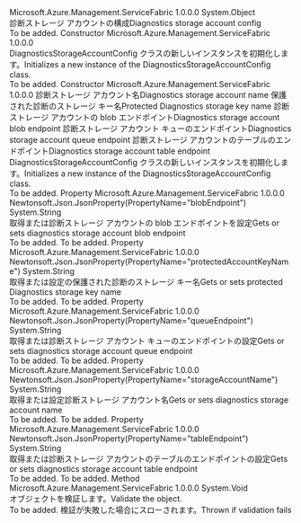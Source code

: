 <Type Name="DiagnosticsStorageAccountConfig" FullName="Microsoft.Azure.Management.ServiceFabric.Models.DiagnosticsStorageAccountConfig">
  <TypeSignature Language="C#" Value="public class DiagnosticsStorageAccountConfig" />
  <TypeSignature Language="ILAsm" Value=".class public auto ansi beforefieldinit DiagnosticsStorageAccountConfig extends System.Object" />
  <TypeSignature Language="DocId" Value="T:Microsoft.Azure.Management.ServiceFabric.Models.DiagnosticsStorageAccountConfig" />
  <TypeSignature Language="VB.NET" Value="Public Class DiagnosticsStorageAccountConfig" />
  <TypeSignature Language="F#" Value="type DiagnosticsStorageAccountConfig = class" />
  <AssemblyInfo>
    <AssemblyName>Microsoft.Azure.Management.ServiceFabric</AssemblyName>
    <AssemblyVersion>1.0.0.0</AssemblyVersion>
  </AssemblyInfo>
  <Base>
    <BaseTypeName>System.Object</BaseTypeName>
  </Base>
  <Interfaces />
  <Docs>
    <summary>
            <span data-ttu-id="25d08-101">診断ストレージ アカウントの構成</span><span class="sxs-lookup"><span data-stu-id="25d08-101">Diagnostics storage account config</span></span>
            </summary>
    <remarks>To be added.</remarks>
  </Docs>
  <Members>
    <Member MemberName=".ctor">
      <MemberSignature Language="C#" Value="public DiagnosticsStorageAccountConfig ();" />
      <MemberSignature Language="ILAsm" Value=".method public hidebysig specialname rtspecialname instance void .ctor() cil managed" />
      <MemberSignature Language="DocId" Value="M:Microsoft.Azure.Management.ServiceFabric.Models.DiagnosticsStorageAccountConfig.#ctor" />
      <MemberSignature Language="VB.NET" Value="Public Sub New ()" />
      <MemberType>Constructor</MemberType>
      <AssemblyInfo>
        <AssemblyName>Microsoft.Azure.Management.ServiceFabric</AssemblyName>
        <AssemblyVersion>1.0.0.0</AssemblyVersion>
      </AssemblyInfo>
      <Parameters />
      <Docs>
        <summary>
            <span data-ttu-id="25d08-102">DiagnosticsStorageAccountConfig クラスの新しいインスタンスを初期化します。</span><span class="sxs-lookup"><span data-stu-id="25d08-102">Initializes a new instance of the DiagnosticsStorageAccountConfig class.</span></span>
            </summary>
        <remarks>To be added.</remarks>
      </Docs>
    </Member>
    <Member MemberName=".ctor">
      <MemberSignature Language="C#" Value="public DiagnosticsStorageAccountConfig (string storageAccountName, string protectedAccountKeyName, string blobEndpoint, string queueEndpoint, string tableEndpoint);" />
      <MemberSignature Language="ILAsm" Value=".method public hidebysig specialname rtspecialname instance void .ctor(string storageAccountName, string protectedAccountKeyName, string blobEndpoint, string queueEndpoint, string tableEndpoint) cil managed" />
      <MemberSignature Language="DocId" Value="M:Microsoft.Azure.Management.ServiceFabric.Models.DiagnosticsStorageAccountConfig.#ctor(System.String,System.String,System.String,System.String,System.String)" />
      <MemberSignature Language="VB.NET" Value="Public Sub New (storageAccountName As String, protectedAccountKeyName As String, blobEndpoint As String, queueEndpoint As String, tableEndpoint As String)" />
      <MemberSignature Language="F#" Value="new Microsoft.Azure.Management.ServiceFabric.Models.DiagnosticsStorageAccountConfig : string * string * string * string * string -&gt; Microsoft.Azure.Management.ServiceFabric.Models.DiagnosticsStorageAccountConfig" Usage="new Microsoft.Azure.Management.ServiceFabric.Models.DiagnosticsStorageAccountConfig (storageAccountName, protectedAccountKeyName, blobEndpoint, queueEndpoint, tableEndpoint)" />
      <MemberType>Constructor</MemberType>
      <AssemblyInfo>
        <AssemblyName>Microsoft.Azure.Management.ServiceFabric</AssemblyName>
        <AssemblyVersion>1.0.0.0</AssemblyVersion>
      </AssemblyInfo>
      <Parameters>
        <Parameter Name="storageAccountName" Type="System.String" />
        <Parameter Name="protectedAccountKeyName" Type="System.String" />
        <Parameter Name="blobEndpoint" Type="System.String" />
        <Parameter Name="queueEndpoint" Type="System.String" />
        <Parameter Name="tableEndpoint" Type="System.String" />
      </Parameters>
      <Docs>
        <param name="storageAccountName"><span data-ttu-id="25d08-103">診断ストレージ アカウント名</span><span class="sxs-lookup"><span data-stu-id="25d08-103">Diagnostics storage account name</span></span></param>
        <param name="protectedAccountKeyName"><span data-ttu-id="25d08-104">保護された診断のストレージ キー名</span><span class="sxs-lookup"><span data-stu-id="25d08-104">Protected Diagnostics storage key name</span></span></param>
        <param name="blobEndpoint"><span data-ttu-id="25d08-105">診断ストレージ アカウントの blob エンドポイント</span><span class="sxs-lookup"><span data-stu-id="25d08-105">Diagnostics storage account blob endpoint</span></span></param>
        <param name="queueEndpoint"><span data-ttu-id="25d08-106">診断ストレージ アカウント キューのエンドポイント</span><span class="sxs-lookup"><span data-stu-id="25d08-106">Diagnostics storage account queue endpoint</span></span></param>
        <param name="tableEndpoint"><span data-ttu-id="25d08-107">診断ストレージ アカウントのテーブルのエンドポイント</span><span class="sxs-lookup"><span data-stu-id="25d08-107">Diagnostics storage account table endpoint</span></span></param>
        <summary>
            <span data-ttu-id="25d08-108">DiagnosticsStorageAccountConfig クラスの新しいインスタンスを初期化します。</span><span class="sxs-lookup"><span data-stu-id="25d08-108">Initializes a new instance of the DiagnosticsStorageAccountConfig class.</span></span>
            </summary>
        <remarks>To be added.</remarks>
      </Docs>
    </Member>
    <Member MemberName="BlobEndpoint">
      <MemberSignature Language="C#" Value="public string BlobEndpoint { get; set; }" />
      <MemberSignature Language="ILAsm" Value=".property instance string BlobEndpoint" />
      <MemberSignature Language="DocId" Value="P:Microsoft.Azure.Management.ServiceFabric.Models.DiagnosticsStorageAccountConfig.BlobEndpoint" />
      <MemberSignature Language="VB.NET" Value="Public Property BlobEndpoint As String" />
      <MemberSignature Language="F#" Value="member this.BlobEndpoint : string with get, set" Usage="Microsoft.Azure.Management.ServiceFabric.Models.DiagnosticsStorageAccountConfig.BlobEndpoint" />
      <MemberType>Property</MemberType>
      <AssemblyInfo>
        <AssemblyName>Microsoft.Azure.Management.ServiceFabric</AssemblyName>
        <AssemblyVersion>1.0.0.0</AssemblyVersion>
      </AssemblyInfo>
      <Attributes>
        <Attribute>
          <AttributeName>Newtonsoft.Json.JsonProperty(PropertyName="blobEndpoint")</AttributeName>
        </Attribute>
      </Attributes>
      <ReturnValue>
        <ReturnType>System.String</ReturnType>
      </ReturnValue>
      <Docs>
        <summary>
            <span data-ttu-id="25d08-109">取得または診断ストレージ アカウントの blob エンドポイントを設定</span><span class="sxs-lookup"><span data-stu-id="25d08-109">Gets or sets diagnostics storage account blob endpoint</span></span>
            </summary>
        <value>To be added.</value>
        <remarks>To be added.</remarks>
      </Docs>
    </Member>
    <Member MemberName="ProtectedAccountKeyName">
      <MemberSignature Language="C#" Value="public string ProtectedAccountKeyName { get; set; }" />
      <MemberSignature Language="ILAsm" Value=".property instance string ProtectedAccountKeyName" />
      <MemberSignature Language="DocId" Value="P:Microsoft.Azure.Management.ServiceFabric.Models.DiagnosticsStorageAccountConfig.ProtectedAccountKeyName" />
      <MemberSignature Language="VB.NET" Value="Public Property ProtectedAccountKeyName As String" />
      <MemberSignature Language="F#" Value="member this.ProtectedAccountKeyName : string with get, set" Usage="Microsoft.Azure.Management.ServiceFabric.Models.DiagnosticsStorageAccountConfig.ProtectedAccountKeyName" />
      <MemberType>Property</MemberType>
      <AssemblyInfo>
        <AssemblyName>Microsoft.Azure.Management.ServiceFabric</AssemblyName>
        <AssemblyVersion>1.0.0.0</AssemblyVersion>
      </AssemblyInfo>
      <Attributes>
        <Attribute>
          <AttributeName>Newtonsoft.Json.JsonProperty(PropertyName="protectedAccountKeyName")</AttributeName>
        </Attribute>
      </Attributes>
      <ReturnValue>
        <ReturnType>System.String</ReturnType>
      </ReturnValue>
      <Docs>
        <summary>
            <span data-ttu-id="25d08-110">取得または設定の保護された診断のストレージ キー名</span><span class="sxs-lookup"><span data-stu-id="25d08-110">Gets or sets protected Diagnostics storage key name</span></span>
            </summary>
        <value>To be added.</value>
        <remarks>To be added.</remarks>
      </Docs>
    </Member>
    <Member MemberName="QueueEndpoint">
      <MemberSignature Language="C#" Value="public string QueueEndpoint { get; set; }" />
      <MemberSignature Language="ILAsm" Value=".property instance string QueueEndpoint" />
      <MemberSignature Language="DocId" Value="P:Microsoft.Azure.Management.ServiceFabric.Models.DiagnosticsStorageAccountConfig.QueueEndpoint" />
      <MemberSignature Language="VB.NET" Value="Public Property QueueEndpoint As String" />
      <MemberSignature Language="F#" Value="member this.QueueEndpoint : string with get, set" Usage="Microsoft.Azure.Management.ServiceFabric.Models.DiagnosticsStorageAccountConfig.QueueEndpoint" />
      <MemberType>Property</MemberType>
      <AssemblyInfo>
        <AssemblyName>Microsoft.Azure.Management.ServiceFabric</AssemblyName>
        <AssemblyVersion>1.0.0.0</AssemblyVersion>
      </AssemblyInfo>
      <Attributes>
        <Attribute>
          <AttributeName>Newtonsoft.Json.JsonProperty(PropertyName="queueEndpoint")</AttributeName>
        </Attribute>
      </Attributes>
      <ReturnValue>
        <ReturnType>System.String</ReturnType>
      </ReturnValue>
      <Docs>
        <summary>
            <span data-ttu-id="25d08-111">取得または診断ストレージ アカウント キューのエンドポイントの設定</span><span class="sxs-lookup"><span data-stu-id="25d08-111">Gets or sets diagnostics storage account queue endpoint</span></span>
            </summary>
        <value>To be added.</value>
        <remarks>To be added.</remarks>
      </Docs>
    </Member>
    <Member MemberName="StorageAccountName">
      <MemberSignature Language="C#" Value="public string StorageAccountName { get; set; }" />
      <MemberSignature Language="ILAsm" Value=".property instance string StorageAccountName" />
      <MemberSignature Language="DocId" Value="P:Microsoft.Azure.Management.ServiceFabric.Models.DiagnosticsStorageAccountConfig.StorageAccountName" />
      <MemberSignature Language="VB.NET" Value="Public Property StorageAccountName As String" />
      <MemberSignature Language="F#" Value="member this.StorageAccountName : string with get, set" Usage="Microsoft.Azure.Management.ServiceFabric.Models.DiagnosticsStorageAccountConfig.StorageAccountName" />
      <MemberType>Property</MemberType>
      <AssemblyInfo>
        <AssemblyName>Microsoft.Azure.Management.ServiceFabric</AssemblyName>
        <AssemblyVersion>1.0.0.0</AssemblyVersion>
      </AssemblyInfo>
      <Attributes>
        <Attribute>
          <AttributeName>Newtonsoft.Json.JsonProperty(PropertyName="storageAccountName")</AttributeName>
        </Attribute>
      </Attributes>
      <ReturnValue>
        <ReturnType>System.String</ReturnType>
      </ReturnValue>
      <Docs>
        <summary>
            <span data-ttu-id="25d08-112">取得または設定診断ストレージ アカウント名</span><span class="sxs-lookup"><span data-stu-id="25d08-112">Gets or sets diagnostics storage account name</span></span>
            </summary>
        <value>To be added.</value>
        <remarks>To be added.</remarks>
      </Docs>
    </Member>
    <Member MemberName="TableEndpoint">
      <MemberSignature Language="C#" Value="public string TableEndpoint { get; set; }" />
      <MemberSignature Language="ILAsm" Value=".property instance string TableEndpoint" />
      <MemberSignature Language="DocId" Value="P:Microsoft.Azure.Management.ServiceFabric.Models.DiagnosticsStorageAccountConfig.TableEndpoint" />
      <MemberSignature Language="VB.NET" Value="Public Property TableEndpoint As String" />
      <MemberSignature Language="F#" Value="member this.TableEndpoint : string with get, set" Usage="Microsoft.Azure.Management.ServiceFabric.Models.DiagnosticsStorageAccountConfig.TableEndpoint" />
      <MemberType>Property</MemberType>
      <AssemblyInfo>
        <AssemblyName>Microsoft.Azure.Management.ServiceFabric</AssemblyName>
        <AssemblyVersion>1.0.0.0</AssemblyVersion>
      </AssemblyInfo>
      <Attributes>
        <Attribute>
          <AttributeName>Newtonsoft.Json.JsonProperty(PropertyName="tableEndpoint")</AttributeName>
        </Attribute>
      </Attributes>
      <ReturnValue>
        <ReturnType>System.String</ReturnType>
      </ReturnValue>
      <Docs>
        <summary>
            <span data-ttu-id="25d08-113">取得または診断ストレージ アカウントのテーブルのエンドポイントの設定</span><span class="sxs-lookup"><span data-stu-id="25d08-113">Gets or sets diagnostics storage account table endpoint</span></span>
            </summary>
        <value>To be added.</value>
        <remarks>To be added.</remarks>
      </Docs>
    </Member>
    <Member MemberName="Validate">
      <MemberSignature Language="C#" Value="public virtual void Validate ();" />
      <MemberSignature Language="ILAsm" Value=".method public hidebysig newslot virtual instance void Validate() cil managed" />
      <MemberSignature Language="DocId" Value="M:Microsoft.Azure.Management.ServiceFabric.Models.DiagnosticsStorageAccountConfig.Validate" />
      <MemberSignature Language="VB.NET" Value="Public Overridable Sub Validate ()" />
      <MemberSignature Language="F#" Value="abstract member Validate : unit -&gt; unit&#xA;override this.Validate : unit -&gt; unit" Usage="diagnosticsStorageAccountConfig.Validate " />
      <MemberType>Method</MemberType>
      <AssemblyInfo>
        <AssemblyName>Microsoft.Azure.Management.ServiceFabric</AssemblyName>
        <AssemblyVersion>1.0.0.0</AssemblyVersion>
      </AssemblyInfo>
      <ReturnValue>
        <ReturnType>System.Void</ReturnType>
      </ReturnValue>
      <Parameters />
      <Docs>
        <summary>
            <span data-ttu-id="25d08-114">オブジェクトを検証します。</span><span class="sxs-lookup"><span data-stu-id="25d08-114">Validate the object.</span></span>
            </summary>
        <remarks>To be added.</remarks>
        <exception cref="T:Microsoft.Rest.ValidationException">
            <span data-ttu-id="25d08-115">検証が失敗した場合にスローされます。</span><span class="sxs-lookup"><span data-stu-id="25d08-115">Thrown if validation fails</span></span>
            </exception>
      </Docs>
    </Member>
  </Members>
</Type>